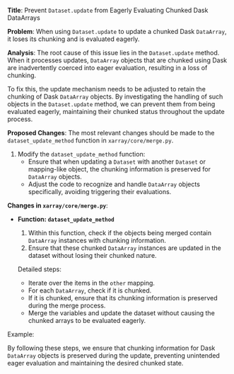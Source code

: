 **Title**: Prevent `Dataset.update` from Eagerly Evaluating Chunked Dask DataArrays

**Problem**: 
When using `Dataset.update` to update a chunked Dask `DataArray`, it loses its chunking and is evaluated eagerly.

**Analysis**: 
The root cause of this issue lies in the `Dataset.update` method. When it processes updates, `DataArray` objects that are chunked using Dask are inadvertently coerced into eager evaluation, resulting in a loss of chunking. 

To fix this, the update mechanism needs to be adjusted to retain the chunking of Dask `DataArray` objects. By investigating the handling of such objects in the `Dataset.update` method, we can prevent them from being evaluated eagerly, maintaining their chunked status throughout the update process.

**Proposed Changes**:
The most relevant changes should be made to the `dataset_update_method` function in `xarray/core/merge.py`.

1. Modify the `dataset_update_method` function:
   - Ensure that when updating a `Dataset` with another `Dataset` or mapping-like object, the chunking information is preserved for `DataArray` objects.
   - Adjust the code to recognize and handle `DataArray` objects specifically, avoiding triggering their evaluations.

**Changes in `xarray/core/merge.py`**:

- **Function: `dataset_update_method`**
  1. Within this function, check if the objects being merged contain `DataArray` instances with chunking information.
  2. Ensure that these chunked `DataArray` instances are updated in the dataset without losing their chunked nature.

  Detailed steps:
  - Iterate over the items in the `other` mapping.
  - For each `DataArray`, check if it is chunked.
  - If it is chunked, ensure that its chunking information is preserved during the merge process.
  - Merge the variables and update the dataset without causing the chunked arrays to be evaluated eagerly.

Example:



By following these steps, we ensure that chunking information for Dask `DataArray` objects is preserved during the update, preventing unintended eager evaluation and maintaining the desired chunked state.